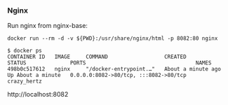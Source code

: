 ### Nginx

Run nginx from nginx-base:
```
docker run --rm -d -v ${PWD}:/usr/share/nginx/html -p 8082:80 nginx
```

```
$ docker ps
CONTAINER ID   IMAGE     COMMAND                  CREATED              STATUS              PORTS                                   NAMES
498b0c517612   nginx     "/docker-entrypoint.…"   About a minute ago   Up About a minute   0.0.0.0:8082->80/tcp, :::8082->80/tcp   crazy_hertz
```

http://localhost:8082